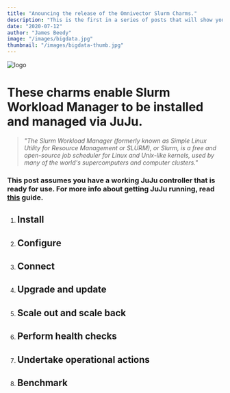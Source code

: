 ```yaml
---
title: "Anouncing the release of the Omnivector Slurm Charms."
description: "This is the first in a series of posts that will show you how to manage your Slurm instalation using  Omnivectors Slurm Charms."
date: "2020-07-12"
author: "James Beedy"
image: "/images/bigdata.jpg"
thumbnail: "/images/bigdata-thumb.jpg"
---
```


![logo](/images/ov-logo-horiz-3color.svg)

# These charms enable Slurm Workload Manager to be installed and managed via JuJu.

> *"The Slurm Workload Manager (formerly known as Simple Linux Utility for Resource Management or SLURM), or Slurm, is a free and open-source job scheduler for Linux and Unix-like kernels, used by many of the world's supercomputers and computer clusters."*

### This post assumes you have a working JuJu controller that is ready for use. For more info about getting JuJu running, read [this](https://www.example.com) guide. 

1. ## Install

2. ## Configure


3. ## Connect
4. ## Upgrade and update
5. ## Scale out and scale back
6. ## Perform health checks
7. ## Undertake operational actions
8. ## Benchmark
